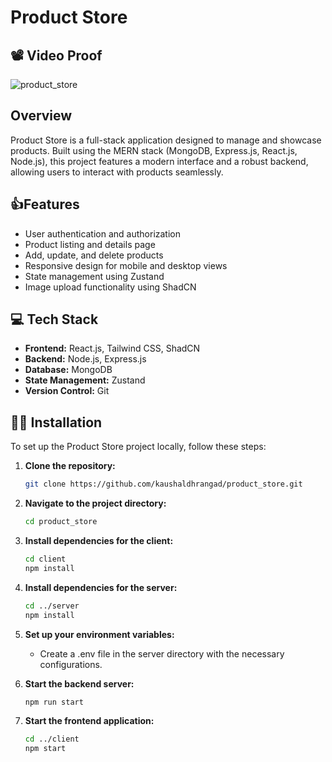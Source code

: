 # Product Store

## 📽️ Video Proof
![product_store](./product_store.gif)



## Overview

Product Store is a full-stack application designed to manage and showcase products. Built using the MERN stack (MongoDB, Express.js, React.js, Node.js), this project features a modern interface and a robust backend, allowing users to interact with products seamlessly.

## 👍Features

- User authentication and authorization
- Product listing and details page
- Add, update, and delete products
- Responsive design for mobile and desktop views
- State management using Zustand
- Image upload functionality using ShadCN

## 💻 Tech Stack

- **Frontend:** React.js, Tailwind CSS, ShadCN
- **Backend:** Node.js, Express.js
- **Database:** MongoDB
- **State Management:** Zustand
- **Version Control:** Git

## 👩‍💻 Installation

To set up the Product Store project locally, follow these steps:

1. **Clone the repository:**

   ```bash
   git clone https://github.com/kaushaldhrangad/product_store.git
2. **Navigate to the project directory:**

   ```bash
   cd product_store
3. **Install dependencies for the client:**

   ```bash
   cd client
   npm install

4. **Install dependencies for the server:**

   ```bash
   cd ../server
   npm install
5. **Set up your environment variables:**
   - Create a .env file in the server directory with the necessary configurations.

   
7. **Start the backend server:**

   ```bash
   npm run start
8. **Start the frontend application:**

   ```bash
   cd ../client
   npm start
